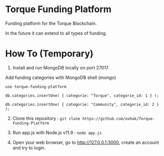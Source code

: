 # Torque Funding Platform

Funding platform for the Torque Blockchain.

In the future it can extend to all types of funding.


# How To (Temporary)

1. Install and run MongoDB locally on port 27017.

Add funding categories with MongoDB shell (mongo)

`use torque-funding-platform`

`db.categories.insertOne( { categorie: "Torque", categorie_id: 1 } );`

`db.categories.insertOne( { categorie: "Community", categorie_id: 2 } );`

2. Clone this repository :
`git clone https://github.com/oxhak/Torque-Funding-Platform`

3. Run app.js with Node.js v11.9 : `node app.js`

4. Open your web browser, go to http://127.0.0.1:3000, create an account and try to login.
